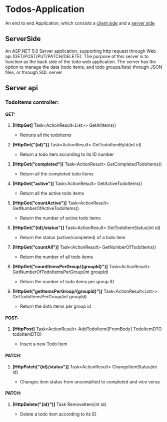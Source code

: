 # Todos-Application
An end to end Application, which consists a [client side](https://github.com/itay-adi/Todos-Application-ClientSide) and a [server side](https://github.com/itay-adi/Todos-Application-ServerSide)

## ServerSide
An ASP.NET 5.0 Server application, supporting http request through Web api (GET/POST/PUT/PATCH/DELETE).
The purpose of this server is to function as the back side of the todo web application.
The server has the option to manage the data (todo items, and todo groups/lists) through JSON files, or through SQL server

## Server api
### TodoItems controller:
  #### GET:
  1. **[HttpGet]** Task<ActionResult<List<TodoItemDTO>>> GetAllItems()
      * Retruns all the todoitems
      
  2. **[HttpGet("{id}")]** Task<ActionResult<TodoItemDTO>> GetTodoItemById(int id)
      * Return a todo item according to its ID number
      
  3. **[HttpGet("completed")]** Task<ActionResult<TodoItemDTO>> GetCompletedTodoItems()
      * Return all the completed todo items
      
  4. **[HttpGet("active")]** Task<ActionResult<TodoItemDTO>> GetActiveTodoItems()
      * Return all the active todo items
      
  5. **[HttpGet("countActive")]** Task<ActionResult<int>> GetNumberOfActiveTodoItems()
      * Return the number of active todo items
      
  6. **[HttpGet("{id}/status")]** Task<ActionResult<Boolean>> GetTodoItemStatus(int id)
      * Return the status (active/completed) of a todo item
      
  7. **[HttpGet("countAll")]** Task<ActionResult<int>> GetNumberOfTodoItems()
      * Return the number of all todo items
      
  8. **[HttpGet("countItemsPerGroup/{groupId}")]** Task<ActionResult<int>> GetNumberOfTodoItemsPerGroup(int groupId)
      * Return the number of todo items per group ID 
      
  9. **[HttpGet("getItemsPerGroup/{groupId}")]** Task<ActionResult<List<TodoItemDTO>>> GetTodoItemsPerGroup(int groupId)
      * Return the doto items per group id
  
  #### POST:
  1. **[HttpPost]** Task<ActionResult<TodoItemDTO>> AddTodoItem([FromBody] TodoItemDTO todoItemDTO)
      * Insert a new Todo Item 
  
  #### PATCH:
  1. **[HttpPatch("{id}/status")]** Task<ActionResult<TodoItemDTO>> ChangeItemStatus(int id)
      * Changes item status from uncomplited to completed and vice versa
  
  #### PATCH:
  1. **[HttpDelete("{id}")]** Task<ActionResult> RemoveItem(int id)
      * Delete a todo item according to its ID
